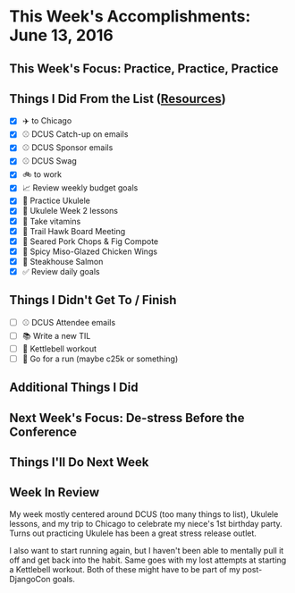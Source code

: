 # This Week's Accomplishments: June 13, 2016

## This Week's Focus: Practice, Practice, Practice

## Things I Did From the List ([Resources](resources.md))

- [x] :airplane: to Chicago
- [x] :baseball: DCUS Catch-up on emails
- [x] :baseball: DCUS Sponsor emails
- [x] :baseball: DCUS Swag
- [x] :bike: to work
- [x] :chart_with_upwards_trend: Review weekly budget goals
- [x] :guitar: Practice Ukulele
- [x] :guitar: Ukulele Week 2 lessons
- [x] :muscle: Take vitamins
- [x] :running: Trail Hawk Board Meeting
- [x] :stew: Seared Pork Chops & Fig Compote
- [x] :stew: Spicy Miso-Glazed Chicken Wings
- [x] :stew: Steakhouse Salmon
- [x] :white_check_mark: Review daily goals

## Things I Didn't Get To / Finish

- [ ] :baseball: DCUS Attendee emails
- [ ] :books: Write a new TIL
- [ ] :muscle: Kettlebell workout
- [ ] :running: Go for a run (maybe c25k or something)

## Additional Things I Did

## Next Week's Focus: De-stress Before the Conference

## Things I'll Do Next Week

## Week In Review

My week mostly centered around DCUS (too many things to list), Ukulele lessons, and my trip to Chicago to celebrate my niece's 1st birthday party. Turns out practicing Ukulele has been a great stress release outlet. 

I also want to start running again, but I haven't been able to mentally pull it off and get back into the habit. Same goes with my lost attempts at starting a Kettlebell workout. Both of these might have to be part of my post-DjangoCon goals.
